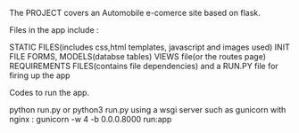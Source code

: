 The PROJECT covers an Automobile e-comerce site based on flask.

Files in the app include :

  STATIC FILES(includes css,html templates, javascript and images used)
  INIT FILE
  FORMS, MODELS(databse tables)
  VIEWS file(or the routes page)
  REQUIREMENTS FILES(contains file dependencies)
  and a RUN.PY file for firing up the app
      
Codes to run the app.

python run.py or python3 run.py
using a wsgi server such as gunicorn with nginx :
    gunicorn -w 4 -b 0.0.0.8000 run:app
